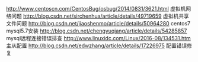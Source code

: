 http://www.centoscn.com/CentosBug/osbug/2014/0831/3621.html 虚拟机网络问题
http://blog.csdn.net/sirchenhua/article/details/49719659 虚拟机共享文件问题
http://blog.csdn.net/jiaoshenmo/article/details/50964280 centos7 mysql5.7安装
http://blog.csdn.net/chengyuqiang/article/details/54285857 mysql远程连接错误排查
http://www.linuxidc.com/Linux/2016-08/134531.htm 主从配置
http://blog.csdn.net/edwzhang/article/details/17226975 配置错误修复
